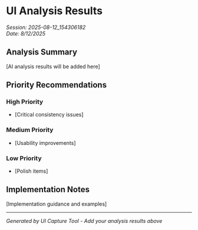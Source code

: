 # UI Analysis Results

*Session: 2025-08-12_154306182*  
*Date: 8/12/2025*

## Analysis Summary

[AI analysis results will be added here]

## Priority Recommendations

### High Priority
- [Critical consistency issues]

### Medium Priority  
- [Usability improvements]

### Low Priority
- [Polish items]

## Implementation Notes

[Implementation guidance and examples]

---

*Generated by UI Capture Tool - Add your analysis results above*
